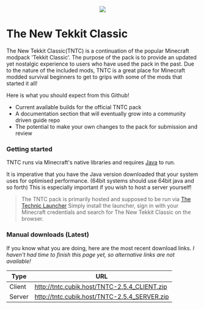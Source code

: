 <p align="center">
  <img src="https://vgy.me/wDa5Zp.png">
</p>

# The New Tekkit Classic

The New Tekkit Classic(TNTC) is a continuation of the popular Minecraft modpack 'Tekkit Classic'. The purpose of the pack is to provide an updated yet nostalgic experience to users who have used the pack in the past.
Due to the nature of the included mods, TNTC is a great place for Minecraft modded survival beginners to get to grips with some of the mods that started it all!

Here is what you should expect from this Github!
  - Current available builds for the official TNTC pack 
  - A documentation section that will eventually grow into a community driven guide repo
  - The potential to make your own changes to the pack for submission and review
### Getting started

TNTC runs via Minecraft's native libraries and requires [Java](https://java.com/en/download/) to run.

It is imperative that you have the Java version downloaded that your system uses for optimised performance. (64bit systems should use 64bit java and so forth) This is especially important if you wish to host a server yourself!
>The TNTC pack is primarily hosted and supposed to be run via [The Technic Launcher](https://www.technicpack.net/download)
>Simply install the launcher, sign in with your Minecraft credentials and search for The New Tekkit Classic on the browser.

### Manual downloads (Latest)
If you know what you are doing, here are the most recent download links.
*I haven't had time to finish this page yet, so alternative links are not available!*

| Type | URL |
| ------ | ------ |
| Client | http://tntc.cubik.host/TNTC-2.5.4_CLIENT.zip |
| Server | http://tntc.cubik.host/TNTC-2.5.4_SERVER.zip |
